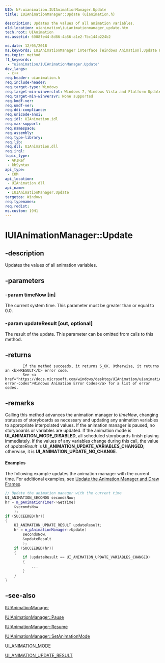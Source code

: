 ```yaml
---
UID: NF:uianimation.IUIAnimationManager.Update
title: IUIAnimationManager::Update (uianimation.h)

description: Updates the values of all animation variables.
old-location: uianimation\iuianimationmanager_update.htm
tech.root: UIAnimation
ms.assetid: 6008fe44-8d86-4a56-a1e2-7bc144b224b2

ms.date: 12/05/2018
ms.keywords: IUIAnimationManager interface [Windows Animation],Update method, IUIAnimationManager.Update, IUIAnimationManager::Update, Update, Update method [Windows Animation], Update method [Windows Animation],IUIAnimationManager interface, uianimation.iuianimationmanager_update, uianimation/IUIAnimationManager::Update
ms.topic: method
f1_keywords: 
 - "uianimation/IUIAnimationManager.Update"
dev_langs:
 - c++
req.header: uianimation.h
req.include-header: 
req.target-type: Windows
req.target-min-winverclnt: Windows 7, Windows Vista and Platform Update for Windows Vista [desktop apps \| UWP apps]
req.target-min-winversvr: None supported
req.kmdf-ver: 
req.umdf-ver: 
req.ddi-compliance: 
req.unicode-ansi: 
req.idl: UIAnimation.idl
req.max-support: 
req.namespace: 
req.assembly: 
req.type-library: 
req.lib: 
req.dll: UIAnimation.dll
req.irql: 
topic_type:
 - APIRef
 - kbSyntax
api_type:
 - COM
api_location:
 - UIAnimation.dll
api_name:
 - IUIAnimationManager.Update
targetos: Windows
req.typenames: 
req.redist: 
ms.custom: 19H1
---
```


# IUIAnimationManager::Update


## -description


Updates the values of all animation variables.


## -parameters




### -param timeNow [in]

The current system time. This parameter must be greater than or equal to 0.0.


### -param updateResult [out, optional]

The result of the update.
            This parameter can be omitted from calls to this method.


## -returns



            
            If the method succeeds, it returns S_OK. Otherwise, it returns an <b>HRESULT</b> error code.
            See <a href="https://docs.microsoft.com/windows/desktop/UIAnimation/uianimation-error-codes">Windows Animation Error Codes</a> for a list of error codes.




## -remarks



Calling this method advances the animation manager to <i>timeNow</i>, changing statuses of storyboards as necessary and updating any animation variables to appropriate interpolated values. If the animation manager is paused, no storyboards or variables are updated. If the animation  mode is <b>UI_ANIMATION_MODE_DISABLED</b>, all scheduled storyboards finish playing immediately. If the values of any variables change during this call, the value of <i>updateResult</i> is <b>UI_ANIMATION_UPDATE_VARIABLES_CHANGED</b>; otherwise, it is <b>UI_ANIMATION_UPDATE_NO_CHANGE</b>.
      


#### Examples

The following example updates the animation manager with the current time. For additional examples, see <a href="https://docs.microsoft.com/windows/desktop/UIAnimation/introducing-windows-animation-manager">Update the Animation Manager and Draw Frames</a>.


```cpp
// Update the animation manager with the current time
UI_ANIMATION_SECONDS secondsNow;
hr = m_pAnimationTimer->GetTime(
    &secondsNow
    );
if (SUCCEEDED(hr))
{
    UI_ANIMATION_UPDATE_RESULT updateResult;
    hr = m_pAnimationManager->Update(
        secondsNow,
        &updateResult
        );
    if (SUCCEEDED(hr))
    {
        if (updateResult == UI_ANIMATION_UPDATE_VARIABLES_CHANGED)
        {
            ...
        }
    }
}
```





## -see-also




<a href="https://docs.microsoft.com/windows/desktop/api/uianimation/nn-uianimation-iuianimationmanager">IUIAnimationManager</a>



<a href="https://docs.microsoft.com/windows/desktop/api/uianimation/nf-uianimation-iuianimationmanager-pause">IUIAnimationManager::Pause</a>



<a href="https://docs.microsoft.com/windows/desktop/api/uianimation/nf-uianimation-iuianimationmanager-resume">IUIAnimationManager::Resume</a>



<a href="https://docs.microsoft.com/windows/desktop/api/uianimation/nf-uianimation-iuianimationmanager-setanimationmode">IUIAnimationManager::SetAnimationMode</a>



<a href="https://docs.microsoft.com/windows/win32/api/uianimation/ne-uianimation-ui_animation_mode">UI_ANIMATION_MODE</a>



<a href="https://docs.microsoft.com/windows/win32/api/uianimation/ne-uianimation-ui_animation_update_result">UI_ANIMATION_UPDATE_RESULT</a>
 

 

